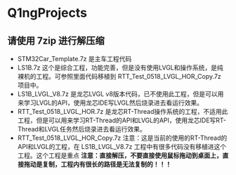 # Q1ngProjects
## 请使用 7zip 进行解压缩
+ STM32Car_Template.7z               是主车工程代码
+ LS1B.7z                            这个是综合工程，功能完善，但是没有使用LVGL和操作系统，是纯裸机的工程。可参照里面代码移植到 RTT_Test_0518_LVGL_HOR_Copy.7z 项目中。
+ LS1B_LVGL_V8.7z                    是龙芯LVGL v8版本代码，已不使用此工程，但是可以用来学习LVGL的API，使用龙芯IDE写LVGL然后烧录进去看运行效果。
+ RTT_Test_0518_LVGL_HOR.7z          是龙芯RT-Thread操作系统的工程，不适用此工程，但是可以用来学习RT-Thread的API和LVGL的API，使用龙芯IDE写RT-Thread和LVGL任务然后烧录进去看运行效果。
+ RTT_Test_0518_LVGL_HOR_Copy.7z     注意：这是当前的使用的RT-Thread的API和LVGL的工程，在 LS1B_LVGL_V8.7z 工程中有很多代码没有移植进这个工程。这个工程是重点 
**注意：直接解压，不要直接使用鼠标拖动到桌面上，直接拖动是复制，工程内有很长的路径是无法复制的！！！**
